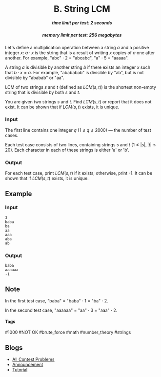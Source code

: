 <h1 style='text-align: center;'> B. String LCM</h1>

<h5 style='text-align: center;'>time limit per test: 2 seconds</h5>
<h5 style='text-align: center;'>memory limit per test: 256 megabytes</h5>

Let's define a multiplication operation between a string $a$ and a positive integer $x$: $a \cdot x$ is the string that is a result of writing $x$ copies of $a$ one after another. For example, "abc" $\cdot~2~=$ "abcabc", "a" $\cdot~5~=$ "aaaaa".

A string $a$ is divisible by another string $b$ if there exists an integer $x$ such that $b \cdot x = a$. For example, "abababab" is divisible by "ab", but is not divisible by "ababab" or "aa".

LCM of two strings $s$ and $t$ (defined as $LCM(s, t)$) is the shortest non-empty string that is divisible by both $s$ and $t$.

You are given two strings $s$ and $t$. Find $LCM(s, t)$ or report that it does not exist. It can be shown that if $LCM(s, t)$ exists, it is unique.

### Input

The first line contains one integer $q$ ($1 \le q \le 2000$) — the number of test cases.

Each test case consists of two lines, containing strings $s$ and $t$ ($1 \le |s|, |t| \le 20$). Each character in each of these strings is either 'a' or 'b'.

### Output

For each test case, print $LCM(s, t)$ if it exists; otherwise, print -1. It can be shown that if $LCM(s, t)$ exists, it is unique.

## Example

### Input


```text
3
baba
ba
aa
aaa
aba
ab
```
### Output


```text
baba
aaaaaa
-1
```
## Note

In the first test case, "baba" = "baba" $\cdot~1~=$ "ba" $\cdot~2$.

In the second test case, "aaaaaa" = "aa" $\cdot~3~=$ "aaa" $\cdot~2$.



#### Tags 

#1000 #NOT OK #brute_force #math #number_theory #strings 

## Blogs
- [All Contest Problems](../Educational_Codeforces_Round_102_(Rated_for_Div._2).md)
- [Announcement](../blogs/Announcement.md)
- [Tutorial](../blogs/Tutorial.md)
